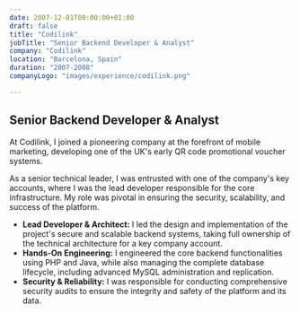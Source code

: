 ```yaml
---
date: 2007-12-01T00:00:00+01:00
draft: false
title: "Codilink"
jobTitle: "Senior Backend Developer & Analyst"
company: "Codilink"
location: "Barcelona, Spain"
duration: "2007-2008"
companyLogo: "images/experience/codilink.png"

---
```

## Senior Backend Developer & Analyst

At Codilink, I joined a pioneering company at the forefront of mobile marketing, developing one of the UK's early QR code promotional voucher systems.

As a senior technical leader, I was entrusted with one of the company's key accounts, where I was the lead developer responsible for the core infrastructure. My role was pivotal in ensuring the security, scalability, and success of the platform.

- **Lead Developer & Architect:** I led the design and implementation of the project's secure and scalable backend systems, taking full ownership of the technical architecture for a key company account.
- **Hands-On Engineering:** I engineered the core backend functionalities using PHP and Java, while also managing the complete database lifecycle, including advanced MySQL administration and replication.
- **Security & Reliability:** I was responsible for conducting comprehensive security audits to ensure the integrity and safety of the platform and its data.
